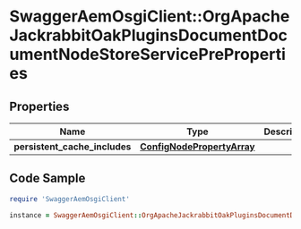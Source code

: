 # SwaggerAemOsgiClient::OrgApacheJackrabbitOakPluginsDocumentDocumentNodeStoreServicePreProperties

## Properties

Name | Type | Description | Notes
------------ | ------------- | ------------- | -------------
**persistent_cache_includes** | [**ConfigNodePropertyArray**](ConfigNodePropertyArray.md) |  | [optional] 

## Code Sample

```ruby
require 'SwaggerAemOsgiClient'

instance = SwaggerAemOsgiClient::OrgApacheJackrabbitOakPluginsDocumentDocumentNodeStoreServicePreProperties.new(persistent_cache_includes: null)
```


